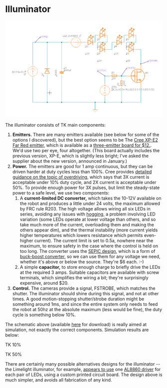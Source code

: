 # Illuminator

<img src="schematic.png"/>

The illuminator consists of TK main components:

1. __Emitters.__ There are many emitters available (see below for some of the options I discovered), but the best option seems to be
The [Cree XP-E2 Far Red emitter](https://cree-led.com/products/xlamp-leds-discrete/xlamp-xp-e2), which is available as 
a [three-emitter board for $12.](https://www.ledsupply.com/leds/cree-xlamp-xpe-high-power-led-star).  We'd use two per eye, 
four altogether. (This board actually includes the previous version, XP-E, which is slightly less bright; I've asked the supplier
about the new version, announced in January.)
2. __Power.__ The emitters are good for 1 amp continuous, but they can be driven harder at duty cycles less than 100%.  Cree provides
[detailed guidance on the topic of overdriving](https://cree-led.com/media/documents/XLampPulsedCurrent.pdf), which says that 3X current
is acceptable under 10% duty cycle, and 2X current is acceptable under 50%.  To provide enough power for 3X pulses, but limit the steady-state
power to a safe level, we use two components:
    1. A __current-limited DC converter,__ which takes the 10-12V available on the robot and produces a little under 24 volts,
    the maximum allowed by FRC rule R203.  The high voltage allows wiring all six LEDs in series, avoiding any issues with
    [hogging](https://luminusdevices.zendesk.com/hc/en-us/articles/6839791031437-Electrical-What-is-Current-Hogging-in-Series-Parallel-Designs-), a
    problem involving LED variation (some LEDs operate at lower voltage than others, and so take much more of the current, overloading them
    and making the others appear dim), and the thermal instability (more current yields higher temperatures which lowers resistance which
    permits even-higher current).  The current limit is set to 0.5a, nowhere near the maximum, to ensure safety in the case
    where the control is held on too long.  The converter uses the [SEPIC design](https://en.wikipedia.org/wiki/Single-ended_primary-inductor_converter),
    which is a form of [buck-boost converter](https://en.wikipedia.org/wiki/Buck%E2%80%93boost_converter), so we can use them for
    any voltage we need, whether it's above or below the source.  They're $6 each. :-)
    2. A simple __capacitor,__ to store enough charge to briefly drive the LEDs at the required 3 amps.  Suitable capacitors are available
    with screw terminals, which simplifies the wiring a bit; they're surprisingly expensive, around $20.
3. __Control.__  The cameras provide a signal, FSTROBE, which matches the shutter.  The illuminator should shine during this signal,
and not at other times.  A good motion-stopping shutter/strobe duration might be something around 1ms, and since the entire system only
needs to feed the robot at 50hz at the absolute maximum (less would be fine), the duty cycle is something below 10%.

The schematic above (available [here](https://truher.autodesk360.com/g/shares/SH35dfcQT936092f0e43a2d78fdfb23024ee)
for download) is really aimed at simulation, not exactly the correct components.  Simulation results are below:

TK 10%

TK 50%

There are certainly many possible alternatives designs for the illuminator -- the Limelight illuminator, for example,
[appears to use](https://www.chiefdelphi.com/t/ever-wondered-what-makes-a-limelight-2-tick/380418) 
one [AL8860 driver](https://www.diodes.com/part/view/AL8860/) for each pair of LEDs, using a custom printed circuit board.  The design above
is much simpler, and avoids all fabrication of any kind. 

